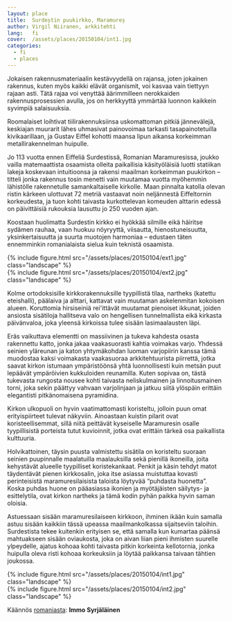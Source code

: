 ```yaml
---
layout: place
title:  Surdeștin puukirkko, Maramureș
author: Virgil Niiranen, arkkitehti
lang:   fi
cover:  /assets/places/20150104/int1.jpg
categories:
  - fi
  - places
---
```


Jokaisen rakennusmateriaalin kestävyydellä on rajansa, joten jokainen rakennus, kuten myös kaikki elävät organismit, voi kasvaa vain tiettyyn rajaan asti. Tätä rajaa voi venyttää äärimmilleen nerokkaiden rakennusprosessien avulla, jos on herkkyyttä ymmärtää luonnon kaikkein syvimpiä salaisuuksia.

Roomalaiset loihtivat tiilirakennuksiinsa uskomattoman pitkiä jännevälejä, keskiajan muurarit lähes uhmasivat painovoimaa tarkasti tasapainotetuilla kivikaarillaan, ja Gustav Eiffel kohotti maansa lipun aikansa korkeimman metallirakennelman huipulle.

Jo 113 vuotta ennen Eiffeliä Surdestissä, Romanian Maramuresissa, joukko vailla matemaattista osaamista olleita paikallisia käsityöläisiä luotti statiikan lakeja koskevaan intuitioonsa ja rakensi maailman korkeimman puukirkon – titteli jonka rakennus tosin menetti vain muutamaa vuotta myöhemmin lähistölle rakennetulle samankaltaiselle kirkolle. Maan pinnalta katolla olevan ristin kärkeen ulottuvat 72 metriä vastaavat noin neljännestä Eiffeltornin korkeudesta, ja tuon kohti taivasta kurkottelevan komeuden alttarin edessä on päivittäisiä rukouksia lausuttu jo 250 vuoden ajan.

Koostaan huolimatta Surdestin kirkko ei hyökkää silmille eikä häiritse sydämen rauhaa, vaan huokuu nöyryyttä, viisautta, hienostuneisuutta, yksinkertaisuutta ja suurta muotojen harmoniaa – edustaen täten ennemminkin romanialaista sielua kuin teknistä osaamista.

<div class="row">
  <div class="col-md-6">
    {% include figure.html src="/assets/places/20150104/ext1.jpg" class="landscape" %}
  </div>
  <div class="col-md-6">
    {% include figure.html src="/assets/places/20150104/ext2.jpg" class="landscape" %}
  </div>
</div>

Kolme ortodoksisille kirkkorakennuksille tyypillistä tilaa, nartheks (katettu eteishalli), päälaiva ja alttari, kattavat vain muutaman askelenmitan kokoisen alueen. Koruttomia hirsiseiniä rei'ittävät muutamat pienoiset ikkunat, joiden ansiosta sisätiloja hallitseva valo on hengellisen tunnelmallista eikä kirkasta päivänvaloa, joka yleensä kirkoissa tulee sisään lasimaalausten läpi.

Eräs vaikuttava elementti on massiivinen ja tukeva kahdesta osasta rakennettu katto, jonka jakaa vaakasuorasti kahtia voimakas varjo. Yhdessä seinien yläreunan ja katon yhtymäkohdan luoman varjopiirin kanssa tämä muodostaa kaksi voimakasta vaakasuoraa arkkitehtuurista piirrettä, jotka saavat kirkon istumaan ympäristöönsä yhtä luonnollisesti kuin metsän puut lepäävät ympäröivien kukkuloiden reunamilla.  Kuten sopivaa on, tästä tukevasta rungosta nousee kohti taivasta neliskulmainen ja linnoitusmainen torni, joka sekin päättyy vahvaan varjolinjaan ja jatkuu siitä ylöspäin erittäin elegantisti pitkänomaisena pyramidina.

Kirkon ulkopuoli on hyvin vaatimattomasti koristeltu, jolloin puun omat erityispiirteet tulevat näkyviin. Ainoastaan kuistin pilarit ovat koristeellisemmat, sillä niitä peittävät kyseiselle Maramuresin osalle tyypillisistä porteista tutut kuvioinnit, jotka ovat erittäin tärkeä osa paikallista kulttuuria.

Holvikattoinen, täysin puusta valmistettu sisätila on koristeltu suoraan seinien puupinnalle maalatuilla maalauksilla sekä pienillä ikoneilla, joita kehystävät alueelle tyypilliset koristekankaat. Penkit ja käsin tehdyt matot täydentävät pienen kirkkosalin, joka itse asiassa muistuttaa kovasti perinteisistä maramuresilaisista taloista löytyvää “puhdasta huonetta”. Koska puhdas huone on pääasiassa ikonien ja myötäjäisten säilytys- ja esittelytila, ovat kirkon nartheks ja tämä kodin pyhän paikka hyvin saman oloisia.

Astuessaan sisään maramuresilaiseen kirkkoon, ihminen ikään kuin samalla astuu sisään kaikkiin tässä upeassa maailmankolkassa sijaitseviin taloihin. Surdestista tekee kuitenkin erityisen se, että samalla kun kumartaa päänsä mahtuakseen sisään oviaukosta, joka on aivan liian pieni ihmisten suurelle ylpeydelle, ajatus kohoaa kohti taivasta pitkin korkeinta kellotornia, jonka huipulla oleva risti kohoaa korkeuksiin ja löytää paikkansa taivaan tähtien joukossa.

<div class="row">
  <div class="col-md-7">
    {% include figure.html src="/assets/places/20150104/int1.jpg" class="landscape" %}
  </div>
  <div class="col-md-5">
    {% include figure.html src="/assets/places/20150104/int2.jpg" class="landscape" %}
  </div>
</div>

Käännös [romaniasta](/ro/places/2015/01/04/biserica-de-lemn-din-surdesti.html): __Immo Syrjäläinen__